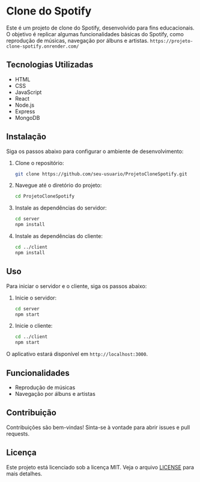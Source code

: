 # Clone do Spotify

Este é um projeto de clone do Spotify, desenvolvido para fins educacionais. O objetivo é replicar algumas funcionalidades básicas do Spotify, como reprodução de músicas, navegação por álbuns e artistas.
`https://projeto-clone-spotify.onrender.com/`

## Tecnologias Utilizadas

- HTML
- CSS
- JavaScript
- React
- Node.js
- Express
- MongoDB

## Instalação

Siga os passos abaixo para configurar o ambiente de desenvolvimento:

1. Clone o repositório:
   ```bash
   git clone https://github.com/seu-usuario/ProjetoCloneSpotify.git
   ```
2. Navegue até o diretório do projeto:
   ```bash
   cd ProjetoCloneSpotify
   ```
3. Instale as dependências do servidor:
   ```bash
   cd server
   npm install
   ```
4. Instale as dependências do cliente:
   ```bash
   cd ../client
   npm install
   ```

## Uso

Para iniciar o servidor e o cliente, siga os passos abaixo:

1. Inicie o servidor:
   ```bash
   cd server
   npm start
   ```
2. Inicie o cliente:
   ```bash
   cd ../client
   npm start
   ```

O aplicativo estará disponível em `http://localhost:3000`.

## Funcionalidades

- Reprodução de músicas
- Navegação por álbuns e artistas

## Contribuição

Contribuições são bem-vindas! Sinta-se à vontade para abrir issues e pull requests.

## Licença

Este projeto está licenciado sob a licença MIT. Veja o arquivo [LICENSE](LICENSE) para mais detalhes.
